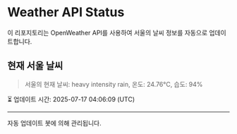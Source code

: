 
# Weather API Status

이 리포지토리는 OpenWeather API를 사용하여 서울의 날씨 정보를 자동으로 업데이트합니다.

## 현재 서울 날씨
> 서울의 현재 날씨: heavy intensity rain, 온도: 24.76°C, 습도: 94%

⏳ 업데이트 시간: 2025-07-17 04:06:09 (UTC)

---
자동 업데이트 봇에 의해 관리됩니다.
